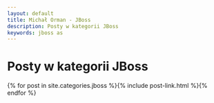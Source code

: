 ```yaml
---
layout: default
title: Michał Orman - JBoss
description: Posty w kategorii JBoss
keywords: jboss as
---
```

# Posty w kategorii JBoss
{% for post in site.categories.jboss %}{% include post-link.html %}{% endfor %}